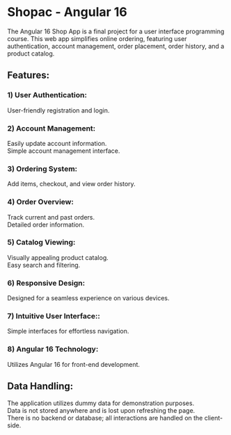 # Shopac - Angular 16

The Angular 16 Shop App is a final project for a user interface programming course. This web app simplifies online ordering, featuring user authentication, account management, order placement, order history, and a product catalog.

## Features:
### 1) User Authentication:
User-friendly registration and login.
### 2) Account Management:
Easily update account information.<br>
Simple account management interface.
### 3) Ordering System:
Add items, checkout, and view order history.
### 4) Order Overview:
Track current and past orders.<br>
Detailed order information.
### 5) Catalog Viewing:
Visually appealing product catalog.<br>
Easy search and filtering.
### 6) Responsive Design:
Designed for a seamless experience on various devices.
### 7) Intuitive User Interface::
Simple interfaces for effortless navigation.
### 8) Angular 16 Technology:
Utilizes Angular 16 for front-end development.

## Data Handling:
The application utilizes dummy data for demonstration purposes.<br>
Data is not stored anywhere and is lost upon refreshing the page.<br>
There is no backend or database; all interactions are handled on the client-side.